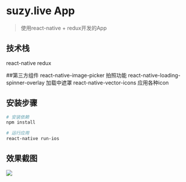 # suzy.live App

> 使用react-native + redux开发的App


## 技术栈
react-native
redux

##第三方组件
react-native-image-picker  拍照功能
react-native-loading-spinner-overlay 加载中遮罩
react-native-vector-icons 应用各种icon

## 安装步骤

``` bash
# 安装依赖
npm install

# 运行应用
react-native run-ios
```

## 效果截图
![](http://test-10019075.file.myqcloud.com/suzyApp.gif)



